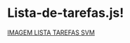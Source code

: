 # Lista-de-tarefas.js!
[IMAGEM LISTA TAREFAS SVM](https://user-images.githubusercontent.com/103389971/210557728-628fabf0-e889-49b7-b2f5-bdfb6f697285.png)
